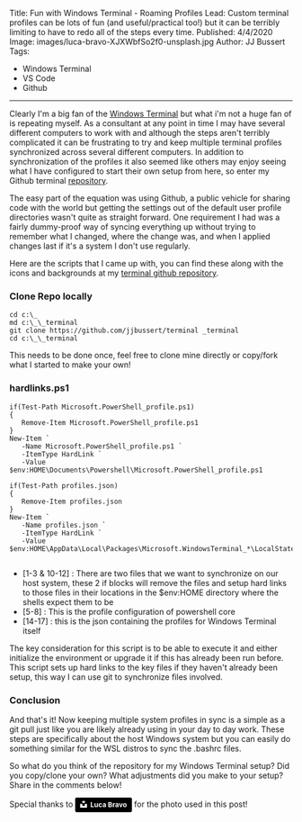 Title: Fun with Windows Terminal - Roaming Profiles
Lead: Custom terminal profiles can be lots of fun (and useful/practical too!) but it can be terribly limiting to have to redo all of the steps every time.
Published: 4/4/2020
Image: images/luca-bravo-XJXWbfSo2f0-unsplash.jpg
Author: JJ Bussert
Tags:
 - Windows Terminal
 - VS Code
 - Github
---
Clearly I'm a big fan of the [Windows Terminal](https://github.com/Microsoft/Terminal) but what i'm not a huge fan of is repeating myself.  As a consultant at any point in time I may have several different computers to work with and although the steps aren't terribly complicated it can be frustrating to try and keep multiple terminal profiles synchronized across several different computers. In addition to synchronization of the profiles it also seemed like others may enjoy seeing what I have configured to start their own setup from here, so enter my Github terminal [repository](https://github.com/JJBussert/terminal).

The easy part of the equation was using Github, a public vehicle for sharing code with the world but getting the settings out of the default user profile directories wasn't quite as straight forward. One requirement I had was a fairly dummy-proof way of syncing everything up without trying to remember what I changed, where the change was, and when I applied changes last if it's a system I don't use regularly.

Here are the scripts that I came up with, you can find these along with the icons and backgrounds at my [terminal github repository](https://github.com/JJBussert/terminal).

### Clone Repo locally
<pre class='language-powershell line-numbers'><code>cd c:\_
md c:\_\_terminal
git clone https://github.com/jjbussert/terminal _terminal
cd c:\_\_terminal
</code></pre>

 This needs to be done once, feel free to clone mine directly or copy/fork what I started to make your own!

 ### hardlinks.ps1
 <pre class='language-powershell line-numbers'><code>if(Test-Path Microsoft.PowerShell_profile.ps1) 
{ 
   Remove-Item Microsoft.PowerShell_profile.ps1 
}
New-Item `
   -Name Microsoft.PowerShell_profile.ps1 `
   -ItemType HardLink `
   -Value $env:HOME\Documents\Powershell\Microsoft.PowerShell_profile.ps1 

if(Test-Path profiles.json) 
{ 
   Remove-Item profiles.json 
}
New-Item `
   -Name profiles.json `
   -ItemType HardLink `
   -Value $env:HOME\AppData\Local\Packages\Microsoft.WindowsTerminal_*\LocalState\profiles.json
 </code></pre>
 * [1-3 & 10-12] : There are two files that we want to synchronize on our host system, these 2 if blocks will remove the files and setup hard links to those files in their locations in the $env:HOME directory where the shells expect them to be
 * [5-8] : This is the profile configuration of powershell core
 * [14-17] : this is the json containing the profiles for Windows Terminal itself

 The key consideration for this script is to be able to execute it and either initialize the environment or upgrade it if this has already been run before.  This script sets up hard links to the key files if they haven't already been setup, this way I can use git to synchronize files involved.  

### Conclusion
And that's it! Now keeping multiple system profiles in sync is a simple as a git pull just like you are likely already using in your day to day work.  These steps are specifically about the host Windows system but you can easily do something similar for the WSL distros to sync the .bashrc files.  

So what do you think of the repository for my Windows Terminal setup? Did you copy/clone your own? What adjustments did you make to your setup? Share in the comments below!

Special thanks to <a style="background-color:black;color:white;text-decoration:none;padding:4px 6px;font-family:-apple-system, BlinkMacSystemFont, &quot;San Francisco&quot;, &quot;Helvetica Neue&quot;, Helvetica, Ubuntu, Roboto, Noto, &quot;Segoe UI&quot;, Arial, sans-serif;font-size:12px;font-weight:bold;line-height:1.2;display:inline-block;border-radius:3px" href="https://unsplash.com/@lucabravo?utm_medium=referral&amp;utm_campaign=photographer-credit&amp;utm_content=creditBadge" target="_blank" rel="noopener noreferrer" title="Download free do whatever you want high-resolution photos from Luca Bravo"><span style="display:inline-block;padding:2px 3px"><svg xmlns="http://www.w3.org/2000/svg" style="height:12px;width:auto;position:relative;vertical-align:middle;top:-2px;fill:white" viewBox="0 0 32 32"><title>unsplash-logo</title><path d="M10 9V0h12v9H10zm12 5h10v18H0V14h10v9h12v-9z"></path></svg></span><span style="display:inline-block;padding:2px 3px">Luca Bravo</span></a> for the photo used in this post!